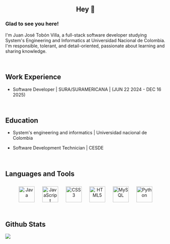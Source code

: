 ## <div align="center">Hey 👋</div>  
  



### Glad to see you here!  
I'm Juan José Tobón Villa, a full-stack software developer studying System's Engineering and Informatics at Universidad Nacional de Colombia. I'm responsible, tolerant, and detail-oriented, passionate about learning and sharing knowledge.  
  

<br/>  


## Work Experience  
- Software Developer | SURA/SURAMERICANA | (JUN 22 2024 - DEC 16 2025)
   
  

<br/>  


## Education  
- System's engineering and informatics | Universidad nacional de Colombia 

- Software Development Technician | CESDE  
  

<br/>  


## Languages and Tools  
<div align="center">  
<a href="https://www.java.com/" target="_blank"><img style="margin: 10px" src="https://profilinator.rishav.dev/skills-assets/java-original-wordmark.svg" alt="Java" height="50" /></a>  
<a href="https://www.javascript.com/" target="_blank"><img style="margin: 10px" src="https://profilinator.rishav.dev/skills-assets/javascript-original.svg" alt="JavaScript" height="50" /></a>  
<a href="https://www.w3schools.com/css/" target="_blank"><img style="margin: 10px" src="https://profilinator.rishav.dev/skills-assets/css3-original-wordmark.svg" alt="CSS3" height="50" /></a>  
<a href="https://en.wikipedia.org/wiki/HTML5" target="_blank"><img style="margin: 10px" src="https://profilinator.rishav.dev/skills-assets/html5-original-wordmark.svg" alt="HTML5" height="50" /></a>  
<a href="https://www.mysql.com/" target="_blank"><img style="margin: 10px" src="https://profilinator.rishav.dev/skills-assets/mysql-original-wordmark.svg" alt="MySQL" height="50" /></a>  
<a href="https://www.python.org/" target="_blank"><img style="margin: 10px" src="https://profilinator.rishav.dev/skills-assets/python-original.svg" alt="Python" height="50" /></a>  
</div>  

<br/>  


## Github Stats  
<img src="https://github-readme-stats.vercel.app/api/top-langs/?username=JuanTobonV&hide_border=true&layout=compact" align="left" />  

<br/>  

  

<br/>  


<br />
